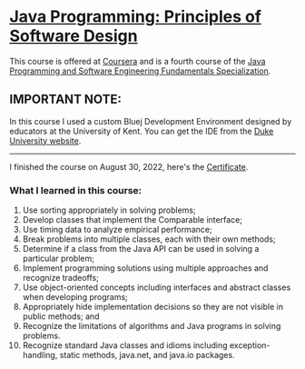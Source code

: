 # [Java Programming: Principles of Software Design](https://www.coursera.org/learn/java-programming-design-principles?specialization=java-programming)

This course is offered at [Coursera](https://www.coursera.org/) and is a fourth course of the [Java Programming and Software Engineering Fundamentals Specialization](https://www.coursera.org/specializations/java-programming).

## IMPORTANT NOTE:

In this course I used a custom Bluej Development Environment designed by educators at the University of Kent. You can get the IDE from the [Duke University website](https://www.dukelearntoprogram.com//downloads/bluej.php?course=2).

---

I finished the course on August 30, 2022, here's the [Certificate](https://coursera.org/share/f923bc0676474652fc550ab9a39059d8).

### What I learned in this course:
1. Use sorting appropriately in solving problems;
2. Develop classes that implement the Comparable interface;
3. Use timing data to analyze empirical performance;
4. Break problems into multiple classes, each with their own methods;
5. Determine if a class from the Java API can be used in solving a particular problem;
6. Implement programming solutions using multiple approaches and recognize tradeoffs;
7. Use object-oriented concepts including interfaces and abstract classes when developing programs;
8. Appropriately hide implementation decisions so they are not visible in public methods; and
9. Recognize the limitations of algorithms and Java programs in solving problems.
10. Recognize standard Java classes and idioms including exception-handling, static methods, java.net, and java.io packages.
